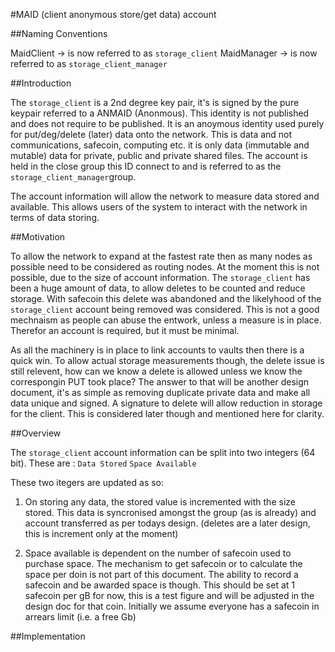 #MAID (client anonymous store/get data) account

##Naming Conventions

MaidClient  -> is now referred to as ```storage_client``` 
MaidManager -> is now referred to as ```storage_client_manager```

##Introduction

The ```storage_client``` is a 2nd degree key pair, it's is signed by the pure keypair referred to a ANMAID (Anonmous). This identity is not published and does not require to be published. It is an anoymous identity used purely for put/deg/delete (later) data onto the network. This is data and not communications, safecoin, computing etc. it is only data (immutable and mutable) data for private, public and private shared files. The account is held in the close group this ID connect to and is referred to as the ```storage_client_manager```group.

The account information will allow the network to measure data stored and available. This allows users of the system to interact with the network in terms of data storing. 


##Motivation

To allow the network to expand at the fastest rate then as many nodes as possible need to be considered as routing nodes. At the moment this is not possible, due to the size of account information. The ```storage_client``` has been a huge amount of data, to allow deletes to be counted and reduce storage. With safecoin this delete was abandoned and the likelyhood of the ```storage_client``` account being removed was considered. This is not a good mechnaism as people can abuse the entwork, unless a measure is in place. Therefor an account is required, but it must be minimal. 

As all the machinery is in place to link accounts to vaults then there is a quick win. To allow actual storage measurements though, the delete issue is still relevent, how can we know a delete is allowed unless we know the correspongin PUT took place? The answer to that will be another design document, it's as simple as removing duplicate private data and make all data unique and signed. A signature to delete will allow reduction in storage for the client. This is considered later though and mentioned here for clarity. 


##Overview

The ```storage_client``` account information can be split into two integers (64 bit). These are :
```Data Stored```
```Space Available```

These two itegers are updated as so:

1. On storing any data, the stored value is incremented with the size stored. This data is syncronised amongst the group (as is already) and account transferred as per todays design. (deletes are a later design, this is increment only at the moment)

2. Space available is dependent on the number of safecoin used to purchase space. The mechanism to get safecoin or to calculate the space per doin is not part of this document. The ability to record a safecoin and be awarded space is though. This should be set at 1 safecoin per gB for now, this is a test figure and will be adjusted in the design doc for that coin. Initially we assume everyone has a safecoin in arrears limit (i.e. a free Gb) 

##Implementation

